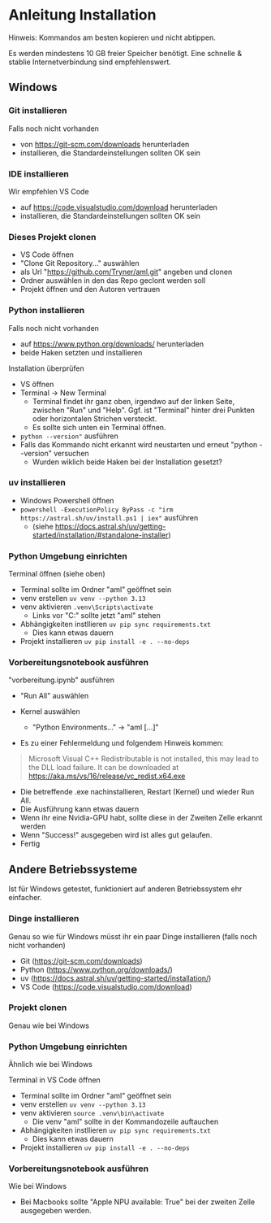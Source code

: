 # Anleitung Installation
Hinweis: Kommandos am besten kopieren und nicht abtippen.

Es werden mindestens 10 GB freier Speicher benötigt.
Eine schnelle & stablie Internetverbindung sind empfehlenswert.

## Windows

### Git installieren
Falls noch nicht vorhanden
- von https://git-scm.com/downloads herunterladen
- installieren, die Standardeinstellungen sollten OK sein

### IDE installieren
Wir empfehlen VS Code
- auf https://code.visualstudio.com/download herunterladen
- installieren, die Standardeinstellungen sollten OK sein

### Dieses Projekt clonen
- VS Code öffnen
- "Clone Git Repository..." auswählen
- als Url "https://github.com/Tryner/aml.git" angeben und clonen
- Ordner auswählen in den das Repo geclont werden soll
- Projekt öffnen und den Autoren vertrauen

### Python installieren
Falls noch nicht vorhanden
- auf https://www.python.org/downloads/ herunterladen
- beide Haken setzten und installieren

Installation überprüfen
- VS öffnen
- Terminal -> New Terminal
    - Terminal findet ihr ganz oben, irgendwo auf der linken Seite, zwischen "Run" und "Help". Ggf. ist "Terminal" hinter drei Punkten oder horizontalen Strichen versteckt.
    - Es sollte sich unten ein Terminal öffnen.
- `python --version"` ausführen
- Falls das Kommando nicht erkannt wird neustarten und erneut "python --version" versuchen
    - Wurden wiklich beide Haken bei der Installation gesetzt?

### uv installieren
- Windows Powershell öffnen
- `powershell -ExecutionPolicy ByPass -c "irm https://astral.sh/uv/install.ps1 | iex"` ausführen
    - (siehe https://docs.astral.sh/uv/getting-started/installation/#standalone-installer)

### Python Umgebung einrichten
Terminal öffnen (siehe oben)
- Terminal sollte im Ordner "aml" geöffnet sein
- venv erstellen `uv venv --python 3.13`
- venv aktivieren `.venv\Scripts\activate`
    - Links vor "C:" sollte jetzt "aml" stehen
- Abhängigkeiten instllieren `uv pip sync requirements.txt`
    - Dies kann etwas dauern
- Projekt installieren `uv pip install -e . --no-deps`

### Vorbereitungsnotebook ausführen
"vorbereitung.ipynb" ausführen
- "Run All" auswählen
- Kernel auswählen
    - "Python Environments..." -> "aml [...]"

- Es zu einer Fehlermeldung und folgendem Hinweis kommen:
> Microsoft Visual C++ Redistributable is not installed, this may lead to the DLL load failure.
> It can be downloaded at https://aka.ms/vs/16/release/vc_redist.x64.exe

- Die betreffende .exe nachinstallieren, Restart (Kernel) und wieder Run All.
- Die Ausführung kann etwas dauern
- Wenn ihr eine Nvidia-GPU habt, sollte diese in der Zweiten Zelle erkannt werden
- Wenn "Success!" ausgegeben wird ist alles gut gelaufen.
- Fertig

## Andere Betriebssysteme
Ist für Windows getestet, funktioniert auf anderen Betriebssystem ehr einfacher.

### Dinge installieren
Genau so wie für Windows müsst ihr ein paar Dinge installieren (falls noch nicht vorhanden)
- Git (https://git-scm.com/downloads)
- Python (https://www.python.org/downloads/)
- uv (https://docs.astral.sh/uv/getting-started/installation/)
- VS Code (https://code.visualstudio.com/download)

### Projekt clonen
Genau wie bei Windows

### Python Umgebung einrichten
Ähnlich wie bei Windows

Terminal in VS Code öffnen
- Terminal sollte im Ordner "aml" geöffnet sein
- venv erstellen `uv venv --python 3.13`
- venv aktivieren `source .venv\bin\activate`
    - Die venv "aml" sollte in der Kommandozeile auftauchen
- Abhängigkeiten instllieren `uv pip sync requirements.txt`
    - Dies kann etwas dauern
- Projekt installieren `uv pip install -e . --no-deps`

### Vorbereitungsnotebook ausführen
Wie bei Windows
- Bei Macbooks sollte "Apple NPU available: True" bei der zweiten Zelle ausgegeben werden.